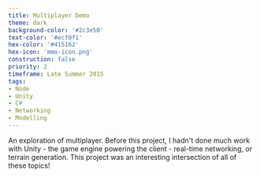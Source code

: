 ```yaml
---
title: Multiplayer Demo
theme: dark
background-color: '#2c3e50'
text-color: '#ecf0f1'
hex-color: '#415162'
hex-icon: 'mmo-icon.png'
construction: false
priority: 2
timeframe: Late Summer 2015
tags:
- Node
- Unity
- C#
- Networking
- Modelling
---
```

An exploration of multiplayer. Before this project, I hadn't done much work with Unity - the game engine powering the client - real-time networking, or terrain generation. This project was an interesting intersection of all of these topics!
<!-- more -->
